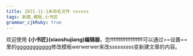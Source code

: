 ```yaml
---
title: 2021-11-1未命名文件 vvvvvv
tags: 新建,模板,小书匠
grammar_cjkRuby: true
---
```



欢迎使用 **{小书匠}(xiaoshujiang)编辑器**，您fffffffffffffffffff可以通过==设置==里的ggggggggggg修改模板werwerwer来改sssssssss变新建文章的内容。